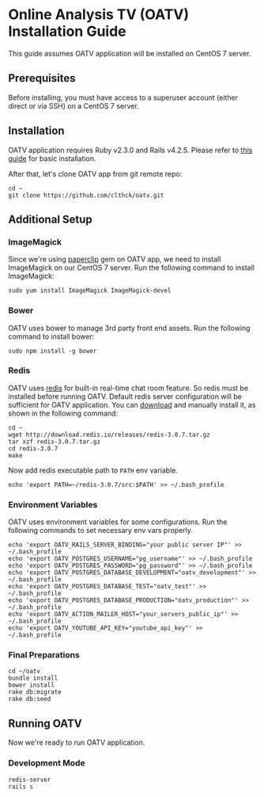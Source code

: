 # Online Analysis TV (OATV) Installation Guide

This guide assumes OATV application will be installed on CentOS 7 server.

## Prerequisites

Before installing, you must have access to a superuser account (either direct or via SSH) on a CentOS 7 server.

## Installation

OATV application requires Ruby v2.3.0 and Rails v4.2.5. Please refer to [this guide](http://tutorials.pluralsight.com/review/how-to-install-ruby-on-rails-on-centos-7) for basic installation.

After that, let's clone OATV app from git remote repo:
```shell
cd ~
git clone https://github.com/clthck/oatv.git
```

## Additional Setup

### ImageMagick

Since we're using [paperclip](https://github.com/thoughtbot/paperclip) gem on OATV app, we need to install ImageMagick on our CentOS 7 server.
Run the following command to install ImageMagick:
```shell
sudo yum install ImageMagick ImageMagick-devel
```

### Bower

OATV uses bower to manage 3rd party front end assets.
Run the following command to install bower:
```shell
sudo npm install -g bower
```

### Redis

OATV uses [redis](http://redis.io) for built-in real-time chat room feature.
So redis must be installed before running OATV. Default redis server configuration will be sufficient for OATV application.
You can [download](http://redis.io/download) and manually install it, as shown in the following command:
```shell
cd ~
wget http://download.redis.io/releases/redis-3.0.7.tar.gz
tar xzf redis-3.0.7.tar.gz
cd redis-3.0.7
make
```
Now add redis executable path to `PATH` env variable.
```shell
echo 'export PATH=~/redis-3.0.7/src:$PATH' >> ~/.bash_profile
```

### Environment Variables

OATV uses environment variables for some configurations.
Run the following commands to set necessary env vars properly.
```shell
echo 'export OATV_RAILS_SERVER_BINDING="your public server IP"' >> ~/.bash_profile
echo 'export OATV_POSTGRES_USERNAME="pg_username"' >> ~/.bash_profile
echo 'export OATV_POSTGRES_PASSWORD="pg_password"' >> ~/.bash_profile
echo 'export OATV_POSTGRES_DATABASE_DEVELOPMENT="oatv_development"' >> ~/.bash_profile
echo 'export OATV_POSTGRES_DATABASE_TEST="oatv_test"' >> ~/.bash_profile
echo 'export OATV_POSTGRES_DATABASE_PRODUCTION="oatv_production"' >> ~/.bash_profile
echo 'export OATV_ACTION_MAILER_HOST="your_servers_public_ip"' >> ~/.bash_profile
echo 'export OATV_YOUTUBE_API_KEY="youtube_api_key"' >> ~/.bash_profile
```

### Final Preparations

```shell
cd ~/oatv
bundle install
bower install
rake db:migrate
rake db:seed
```

## Running OATV

Now we're ready to run OATV application.

### Development Mode

```shell
redis-server
rails s
```